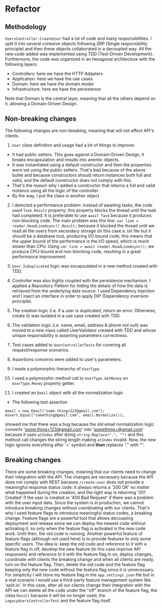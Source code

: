 # Refactor

## Methodology

`UsersController.CreateUser` had a lot of code and many responsibilities. I split it into several cohesive objects following SRP (Single responsibility principle) and then these objects collaborated in a decoupled way. All the new code added was implemented using TDD (Test-Driven Development). Furthermore, the code was organized in an hexagonal architecture with the following layers:

- Controllers: here we have the HTTP Adapters
- Application: here we have the use cases
- Domain: here we have the domain model
- Infrastructure: here we have the persistence

Note that Domain is the central layer, meaning that all the others depend on it, allowing a Domain-Driven Design.

## Non-breaking changes

The following changes are non-breaking, meaning that will not affect API's clients.

1. `User` class definition and usage had a lot of things to improve:

- It had public setters. This goes against a Domain-Driven Design, it breaks encapsulation and results into anemic objects.
- It was instantiated using a default constructor and then the properties were set using the public setters. That's bad because of the above bullet and because constructors should return instances both full and valid, and the default constructor does not comply with this.
- That's the reason why I added a constructor that returns a full and valid instance using all the logic of the controller
- By the way, I put the class in another object

2. I detected a performance problem: instead of awaiting tasks, the code used `Task.Result` property; this property blocks the thread until the task had completed. It is preferable to use `await Task` because it produces non-blocking code. The main problem was this line: `var line = reader.ReadLineAsync().Result;` because it blocked the thread until we read all the users from secondary storage (in this case a .txt file but it should be a database too), producing I/O bound code; this means that the upper bound of the performance is the I/O speed, which is much slower than CPU. Using `var line = await reader.ReadLineAsync();` we produce CPU-bound and non-blocking code, resulting in a great performance improvement.

3. `User.IsDuplicated` logic was encapsulated in a new method created with TDD.

4. Controller was also highly coupled with the persistence mechanism. I applied a Repository Pattern for hiding the details of how the data is retrieved from the underlying data source. I used Dependency Injection and I inject an interface in order to apply DIP (Dependency inversion principle).

5. The creation logic (i.e. if a user is duplicated, return an error. Otherwise, create it) was isolated in a use case created with TDD.

6. The validation logic (i.e. name, email, address & phone not null) was moved to a new class called UserValidator created with TDD and whose unique responsibility is asserting parameters correctness.

7. Test cases added to `UserControllerTests` for covering all request/response scenarios.

8. Assertions concerns were added to user's parameters.

9. I made a polymorphic hierarchy of `UserType`.

10. I used a polymorphic method call to `UserType.GetMoney` on `UserType.Money` property getter.

11. I created an `Email` object with all the normalization logic

- The following test assertion

```
email = new Email("some.thing+123@gmail.com");
Assert.Equal("something@gmail.com", email.Normalize());
```

showed me that there was a bug because the old email normalization logic converts 'some.thing+123@gmail.com' into 'something+@gmail.com' because it uses `atIndex` after doing `string.Replace(".", "")` and this method call changes the string length making `atIndex` invalid. Now, the new logic ignores everything after '+' symbol and **then** replaces "." with "".

## Breaking changes

There are some breaking changes, meaning that our clients need to change their integration with the API. The changes are necessary because the API does not comply with REST because `/create-user` does not provide a meaningful response status code: it always returns a '200 OK' no matter what happened during the creation, and the right way is returning '201 Created' if the user is created or '400 Bad Request' if there was a problem with the user input data.
Since the system is in production, we cannot introduce breaking changes without coordinating with our clients. That's why I used feature flags to introduce meaningful status codes, a breaking change.
Feature flags are a powerful tool that allows decoupling deployment and release since we can deploy the newest code without activating it, so only when the feature flag is activated is the new code work. Until then, the old code is running. Another powerful feature of feature flags (although not used here) is to provide features to only some specific users.
The idea is: keep the old code and reference to it with a feature flag in off, develop the new feature (in this case improve API responses) and reference to it with the feature flag in on, deploy changes, coordinate with clients the breaking change and when all clients are ready, turn on the feature flag. Then, delete the old code and the feature flag keeping only the new code without the feature flag since it is unnecessary.
For simplicity I will store my feature flag in the `app.settings.json` file but in a real scenario I would use a third-party feature management system like 'split.io'.
In this case, after all our clients change their integration with the API we can delete all the code under the "off" branch of the feature flag, the class `Result` because it will be no longer used, the `LegacyUsersControllerTest` and the feature flag itself.
